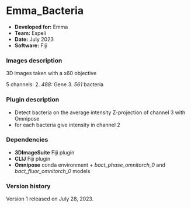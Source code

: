 # Emma_Bacteria

* **Developed for:** Emma
* **Team:** Espeli
* **Date:** July 2023
* **Software:** Fiji


### Images description

3D images taken with a x60 objective

5 channels:
  2. *488:* Gene
  3. *561* bacteria

### Plugin description

* Detect bacteria on the average intensity Z-projection of channel 3 with Omnipose
* for each bacteria give intensity in channel 2 


### Dependencies

* **3DImageSuite** Fiji plugin
* **CLIJ** Fiji plugin
* **Omnipose** conda environment + *bact_phase_omnitorch_0* and *bact_fluor_omnitorch_0* models

### Version history

Version 1 released on July 28, 2023.

